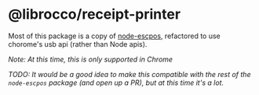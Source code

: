 # @librocco/receipt-printer

Most of this package is a copy of [node-escpos](https://github.com/song940/node-escpos), refactored to use chorome's usb api (rather than Node apis).

_Note: At this time, this is only supported in Chrome_

_TODO: It would be a good idea to make this compatible with the rest of the `node-escpos` package (and open up a PR), but at this time it's a lot._
